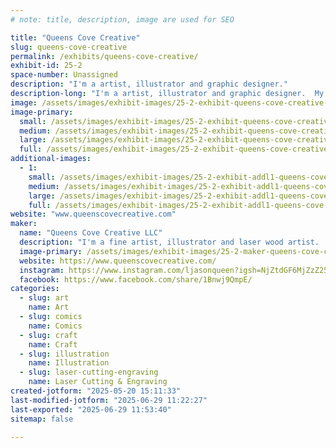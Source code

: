 ```yaml
---
# note: title, description, image are used for SEO

title: "Queens Cove Creative"
slug: queens-cove-creative
permalink: /exhibits/queens-cove-creative/
exhibit-id: 25-2
space-number: Unassigned
description: "I'm a artist, illustrator and graphic designer."
description-long: "I'm a artist, illustrator and graphic designer.  My work encompasses anything from traditional illustration,  sketch cards and fine art to laser engraved wood art. I'm also currently a sketch card artist for Topps having licensed work with Star Wars,  Marvel,  Major League Baseball, SpongeBob and Stranger Things."
image: /assets/images/exhibit-images/25-2-exhibit-queens-cove-creative-screenshot-20250520-150606-instagram-large.jpg
image-primary: 
  small: /assets/images/exhibit-images/25-2-exhibit-queens-cove-creative-screenshot-20250520-150606-instagram-small.jpg
  medium: /assets/images/exhibit-images/25-2-exhibit-queens-cove-creative-screenshot-20250520-150606-instagram-medium.jpg
  large: /assets/images/exhibit-images/25-2-exhibit-queens-cove-creative-screenshot-20250520-150606-instagram-large.jpg
  full: /assets/images/exhibit-images/25-2-exhibit-queens-cove-creative-screenshot-20250520-150606-instagram-full.jpg
additional-images: 
  - 1:
    small: /assets/images/exhibit-images/25-2-exhibit-addl1-queens-cove-creative-screenshot-20250520-150629-instagram-1-small.jpg
    medium: /assets/images/exhibit-images/25-2-exhibit-addl1-queens-cove-creative-screenshot-20250520-150629-instagram-1-medium.jpg
    large: /assets/images/exhibit-images/25-2-exhibit-addl1-queens-cove-creative-screenshot-20250520-150629-instagram-1-large.jpg
    full: /assets/images/exhibit-images/25-2-exhibit-addl1-queens-cove-creative-screenshot-20250520-150629-instagram-1-full.jpg
website: "www.queenscovecreative.com"
maker: 
  name: "Queens Cove Creative LLC"
  description: "I'm a fine artist, illustrator and laser wood artist.  I'm also currently a Topps Sketch card artist with licensed work on Marvel, Star Wars,   Major League Baseball,  Spongebob and Stranger Things."
  image-primary: /assets/images/exhibit-images/25-2-maker-queens-cove-creative-fb-img-1747767715843-medium.jpg
  website: https://www.queenscovecreative.com/
  instagram: https://www.instagram.com/ljasonqueen?igsh=NjZtdGF6MjZzZ25q
  facebook: https://www.facebook.com/share/1Bnwj9QmpE/
categories: 
  - slug: art
    name: Art
  - slug: comics
    name: Comics
  - slug: craft
    name: Craft
  - slug: illustration
    name: Illustration
  - slug: laser-cutting-engraving
    name: Laser Cutting & Engraving
created-jotform: "2025-05-20 15:11:33"
last-modified-jotform: "2025-06-29 11:22:27"
last-exported: "2025-06-29 11:53:40"
sitemap: false

---
```

